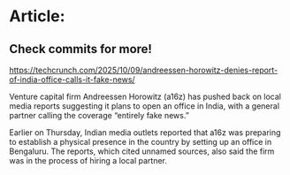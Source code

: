 # Article:

## Check commits for more!
https://techcrunch.com/2025/10/09/andreessen-horowitz-denies-report-of-india-office-calls-it-fake-news/

Venture capital firm Andreessen Horowitz (a16z) has pushed back on local media reports suggesting it plans to open an office in India, with a general partner calling the coverage &#8220;entirely fake news.&#8221;

Earlier on Thursday, Indian media outlets reported that a16z was preparing to establish a physical presence in the country by setting up an office in Bengaluru. The reports, which cited unnamed sources, also said the firm was in the process of hiring a local partner.